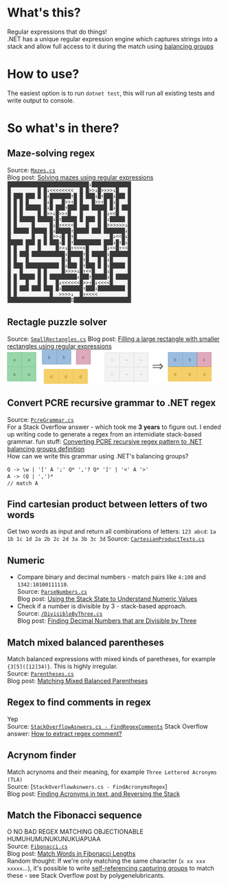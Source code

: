 # What's this?

Regular expressions that do things!  
.NET has a unique regular expression engine which captures strings into a stack and allow full access to it during the match using [balancing groups](https://stackoverflow.com/q/17003799/7586)

# How to use?

The easiest option is to run `dotnet test`, this will run all existing tests and write output to console.

# So what's in there?


## Maze-solving regex

Source: [`Mazes.cs`](RecreationalRegex/Mazes/Mazes.cs)  
Blog post: [Solving mazes using regular expressions](https://kobikobi.wordpress.com/2013/07/06/solving-mazes-using-regular-expressions/)  
<img src="./Images/maze.png">

## Rectagle puzzle solver

Source: [`SmallRectangles.cs`](RecreationalRegex/Rectangles/SmallRectangles.cs)
Blog post: [Filling a large rectangle with smaller rectangles using regular expressions](https://kobikobi.wordpress.com/2016/10/11/filling-a-large-rectangle-with-smaller-rectangles-using-regular-expressions/)  
<img src="./Images/regtangles_smaller.png">

## Convert PCRE recursive grammar to .NET regex

Source: [`PcreGrammar.cs`](RecreationalRegex/PcreGrammar/PcreGrammar.cs)  
For a Stack Overflow answer - which took me **3 years** to figure out.  I ended up writing code to generate a regex from an intemidiate stack-based grammar. fun stuff: [Converting PCRE recursive regex pattern to .NET balancing groups definition](https://stackoverflow.com/a/20644634/7586)  
How can we write this grammar using .NET's balancing groups?
```
Q -> \w | '[' A ';' Q* ','? Q* ']' | '<' A '>'
A -> (Q | ',')*
// match A
```

## Find cartesian product between letters of two words
Get two words as input and return all combinations of letters: `123 abcd`: `1a 1b 1c 1d 2a 2b 2c 2d 3a 3b 3c 3d`
Source: [`CartesianProductTests.cs`](RecreationalRegex/Combinatorics/CartesianProductTests.cs)

## Numeric

* Compare binary and decimal numbers - match pairs like `4:100` and `1342:10100111110`.  
Source: [`ParseNumbers.cs`](RecreationalRegex/Numeric/ParseNumbers.cs)  
Blog post: [Using the Stack State to Understand Numeric Values](https://kobikobi.wordpress.com/2011/04/25/net-regular-expressions-using-the-stack-state-to-understand-numeric-values/)
* Check if a number is divisible by 3 - stack-based approach.  
Source: [`/DivisibleByThree.cs`](RecreationalRegex/Numeric/DivisibleByThree.cs)  
Blog post: [Finding Decimal Numbers that are Divisible by Three](https://kobikobi.wordpress.com/2011/05/19/net-regular-expressions-finding-decimal-numbers-that-are-divisible-by-three/)

## Match mixed balanced parentheses
Match balanced expressions with mixed kinds of paretheses, for example `{3[5]([12]34)}`. This is highly irregular.  
Source: [`Parentheses.cs`](RecreationalRegex/Parentheses/Parentheses.cs)  
Blog post: [Matching Mixed Balanced Parentheses](https://kobikobi.wordpress.com/2010/12/14/net-regex-matching-mixed-balanced-parentheses/)

## Regex to find comments in regex
Yep  
Source: [`StackOverflowAsnwers.cs - FindRegexComments`](RecreationalRegex/StackOverflowAnswers/StackOverflowAsnwers.cs)
Stack Overflow answer: [How to extract regex comment?](https://stackoverflow.com/q/5073826/7586)

## Acrynom finder
Match acrynoms and their meaning, for example `Three Lettered Acronyms (TLA)`  
Source: [`StackOverflowAsnwers.cs - FindAcronymsRegex`]  
Blog post: [Finding Acronyms in text, and Reversing the Stack](https://kobikobi.wordpress.com/2011/01/04/net-regular-expressions-finding-acronyms-and-reversing-the-stack/)

## Match the Fibonacci sequence
O NO BAD REGEX MATCHING OBJECTIONABLE HUMUHUMUNUKUNUKUAPUAA   
Source: [`Fibonacci.cs`](RecreationalRegex/WordLengths/Fibonacci.cs)  
Blog post: [Match Words in Fibonacci Lengths](https://kobikobi.wordpress.com/2010/09/06/using-net-regex-balancing-groups-to-match-words-in-fibonacci-lengths/)  
Random thought: If we're only matching the same character (`x xx xxx xxxxx`...), it's possible to write [self-referencing capturing groups](https://stackoverflow.com/q/3644266/7586) to match these - see Stack Overflow post by polygenelubricants.